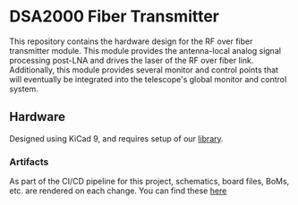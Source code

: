 # DSA2000 Fiber Transmitter

This repository contains the hardware design for the RF over fiber transmitter module.
This module provides the antenna-local analog signal processing post-LNA and drives the laser of the RF over fiber link.
Additionally, this module provides several monitor and control points that will eventually be integrated into the telescope's global monitor and control system.

## Hardware

Designed using KiCad 9, and requires setup of our [library](https://gitlab.com/dsa-2000/asp/kicad-library).

### Artifacts

As part of the CI/CD pipeline for this project, schematics, board files, BoMs, etc. are rendered on each change.
You can find these [here](https://gitlab.com/dsa-2000/asp/rfof/ftx/-/artifacts)

